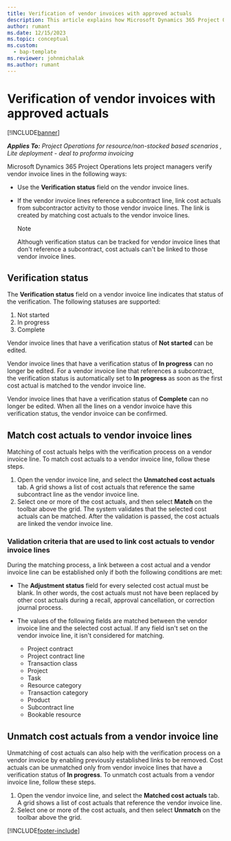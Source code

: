 ```yaml
---
title: Verification of vendor invoices with approved actuals
description: This article explains how Microsoft Dynamics 365 Project Operations lets project managers verify vendor invoices with the actuals that were approved as contractors performed work and recorded time, and the expenses and materials that were used by project team members.
author: rumant
ms.date: 12/15/2023
ms.topic: conceptual
ms.custom: 
  - bap-template
ms.reviewer: johnmichalak
ms.author: rumant
---
```



# Verification of vendor invoices with approved actuals

[!INCLUDE[banner](../../includes/banner.md)]

_**Applies To:** Project Operations for resource/non-stocked based scenarios , Lite deployment - deal to proforma invoicing_

Microsoft Dynamics 365 Project Operations lets project managers verify vendor invoice lines in the following ways:

- Use the **Verification status** field on the vendor invoice lines.
- If the vendor invoice lines reference a subcontract line, link cost actuals from subcontractor activity to those vendor invoice lines. The link is created by matching cost actuals to the vendor invoice lines.

    > [!NOTE]
    > Although verification status can be tracked for vendor invoice lines that don't reference a subcontract, cost actuals can't be linked to those vendor invoice lines.

## Verification status

The **Verification status** field on a vendor invoice line indicates that status of the verification. The following statuses are supported:

1. Not started
2. In progress
3. Complete

Vendor invoice lines that have a verification status of **Not started** can be edited.

Vendor invoice lines that have a verification status of **In progress** can no longer be edited. For a vendor invoice line that references a subcontract, the verification status is automatically set to **In progress** as soon as the first cost actual is matched to the vendor invoice line.

Vendor invoice lines that have a verification status of **Complete** can no longer be edited. When all the lines on a vendor invoice have this verification status, the vendor invoice can be confirmed.

## Match cost actuals to vendor invoice lines

Matching of cost actuals helps with the verification process on a vendor invoice line. To match cost actuals to a vendor invoice line, follow these steps.

1. Open the vendor invoice line, and select the **Unmatched cost actuals** tab. A grid shows a list of cost actuals that reference the same subcontract line as the vendor invoice line.
2. Select one or more of the cost actuals, and then select **Match** on the toolbar above the grid. The system validates that the selected cost actuals can be matched. After the validation is passed, the cost actuals are linked the vendor invoice line.

### Validation criteria that are used to link cost actuals to vendor invoice lines

During the matching process, a link between a cost actual and a vendor invoice line can be established only if both the following conditions are met:

- The **Adjustment status** field for every selected cost actual must be blank. In other words, the cost actuals must not have been replaced by other cost actuals during a recall, approval cancellation, or correction journal process.
- The values of the following fields are matched between the vendor invoice line and the selected cost actual. If any field isn't set on the vendor invoice line, it isn't considered for matching.

    - Project contract
    - Project contract line
    - Transaction class
    - Project
    - Task
    - Resource category
    - Transaction category
    - Product
    - Subcontract line
    - Bookable resource

## Unmatch cost actuals from a vendor invoice line

Unmatching of cost actuals can also help with the verification process on a vendor invoice by enabling previously established links to be removed. Cost actuals can be unmatched only from vendor invoice lines that have a verification status of **In progress**. To unmatch cost actuals from a vendor invoice line, follow these steps.

1. Open the vendor invoice line, and select the **Matched cost actuals** tab. A grid shows a list of cost actuals that reference the vendor invoice line.
2. Select one or more of the cost actuals, and then select **Unmatch** on the toolbar above the grid.

[!INCLUDE[footer-include](../../includes/footer-banner.md)]

